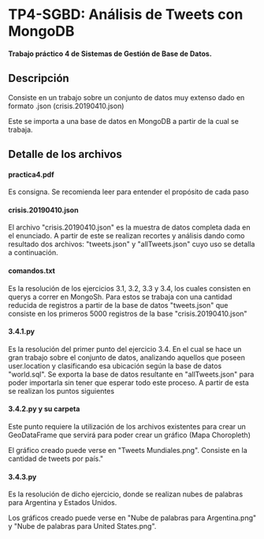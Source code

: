 # TP4-SGBD: Análisis de Tweets con MongoDB
<h4> Trabajo práctico 4 de Sistemas de Gestión de Base de Datos. </h4>

## Descripción
<p> Consiste en un trabajo sobre un conjunto de datos muy extenso dado en formato .json (crisis.20190410.json)</p>
<p> Este se importa a una base de datos en MongoDB a partir de la cual se trabaja. </p>

## Detalle de los archivos

#### practica4.pdf
<p> Es consigna. Se recomienda leer para entender el propósito de cada paso </p>

#### crisis.20190410.json
<p> El archivo "crisis.20190410.json" es la muestra de datos completa dada en el enunciado. A partir de este se realizan recortes y análisis dando como resultado dos archivos: "tweets.json" y "allTweets.json" cuyo uso se detalla a continuación. </p> 

#### comandos.txt
<p> Es la resolución de los ejercicios 3.1, 3.2, 3.3 y 3.4, los cuales consisten en querys a correr en MongoSh. Para estos se trabaja con una cantidad reducida de registros a partir de la base de datos "tweets.json" que consiste en los primeros 5000 registros de la base "crisis.20190410.json"</p>

#### 3.4.1.py
<p> Es la resolución del primer punto del ejercicio 3.4. En el cual se hace un gran trabajo sobre el conjunto de datos, analizando aquellos que poseen user.location y clasificando esa ubicación según la base de datos "world.sql". Se exporta la base de datos resultante en "allTweets.json" para poder importarla sin tener que esperar todo este proceso. A partir de esta se realizan los puntos siguientes </p>

#### 3.4.2.py y su carpeta
<p> Este punto requiere la utilización de los archivos existentes para crear un GeoDataFrame que servirá para poder crear un gráfico (Mapa Choropleth) </p>
<p> El gráfico creado puede verse en "Tweets Mundiales.png". Consiste en la cantidad de tweets por país." </p>

#### 3.4.3.py
<p> Es la resolución de dicho ejercicio, donde se realizan nubes de palabras para Argentina y Estados Unidos. </p>
<p> Los gráficos creado puede verse en "Nube de palabras para Argentina.png" y "Nube de palabras para United States.png".  </p>


